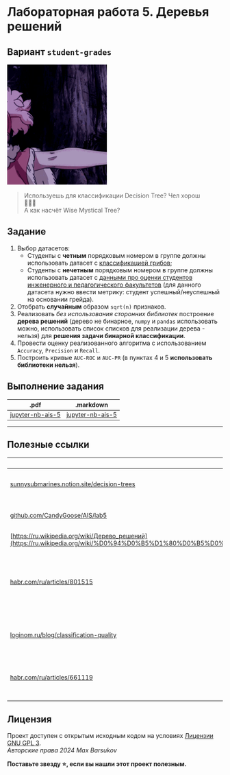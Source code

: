 # Лабораторная работа 5. Деревья решений

## Вариант `student-grades`

<img alt="momiji-homura" src="https://github.com/maxbarsukov/itmo/blob/master/.docs/momiji-homura.gif" height="280">

> Используешь для классификации Decision Tree? Чел хорош \
> 🔫💀🔫 \
> А как насчёт Wise Mystical Tree?

## Задание

1. Выбор датасетов:
    * Студенты с **четным** порядковым номером в группе должны использовать датасет с [классификацией грибов](https://archive.ics.uci.edu/dataset/73/mushroom);
    * Студенты с **нечетным** порядковым номером в группе должны использовать датасет с [данными про оценки студентов инженерного и педагогического факультетов](https://archive.ics.uci.edu/dataset/856/higher+education+students+performance+evaluation) (для данного датасета нужно ввести метрику: студент успешный/неуспешный на основании грейда).
2. Отобрать **случайным** образом `sqrt(n)` признаков.
3. Реализовать *без использования сторонних библиотек* построение **дерева решений**  (дерево не бинарное, `numpy` и `pandas` использовать можно, использовать список списков  для реализации  дерева - нельзя) для **решения задачи бинарной классификации**.
4. Провести оценку реализованного алгоритма с использованием `Accuracy`, `Precision` и `Recall`.
5. Построить кривые `AUC-ROC` и `AUC-PR` (в пунктах 4 и 5 **использовать библиотеки нельзя**).

## Выполнение задания

| .pdf | .markdown |
|-|-|
| [jupyter-nb-ais-5](./ais-lab5.pdf) | [jupyter-nb-ais-5](./ais-lab5.md) |

---

## Полезные ссылки

| Ссылка | Описание |
| --- | --- |
| [sunnysubmarines.notion.site/decision-trees](https://sunnysubmarines.notion.site/1-4ac65285f2464ab6964367456fd0206a) | Деревья решений. Теоретическая часть (1) |
| [github.com/CandyGoose/AIS/lab5](https://github.com/CandyGoose/Artificial_intelligence_systems/blob/main/lab5/lab5.ipynb) | Пример выполнения ЛР 5, вариант `mushroom` |
| [https://ru.wikipedia.org/wiki/Дерево_решений](https://ru.wikipedia.org/wiki/%D0%94%D0%B5%D1%80%D0%B5%D0%B2%D0%BE_%D1%80%D0%B5%D1%88%D0%B5%D0%BD%D0%B8%D0%B9) | Дерево решений |
| [habr.com/ru/articles/801515](https://habr.com/ru/articles/801515/) | Дерево решений (CART). От теоретических основ до продвинутых техник и реализации с нуля на Python |
| [loginom.ru/blog/classification-quality](https://loginom.ru/blog/classification-quality) | **Метрики качества моделей бинарной классификации** |
| [habr.com/ru/articles/661119](https://habr.com/ru/articles/661119/) | Precision и recall. Как они соотносятся с порогом принятия решений? |

## Лицензия <a name="license"></a>

Проект доступен с открытым исходным кодом на условиях [Лицензии GNU GPL 3](https://opensource.org/license/gpl-3-0/). \
*Авторские права 2024 Max Barsukov*

**Поставьте звезду :star:, если вы нашли этот проект полезным.**
